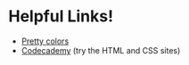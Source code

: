 # Helpful Links!

- [Pretty colors](http://www.vanschneider.com/colors/)
- [Codecademy](https://www.codecademy.com/learn) (try the HTML and CSS sites)